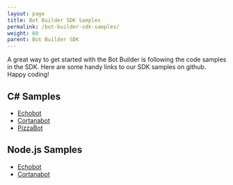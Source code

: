 ```yaml
---
layout: page
title: Bot Builder SDK Samples
permalink: /bot-builder-sdk-samples/
weight: 60
parent: Bot Builder SDK
---
```


A great way to get started with the Bot Builder is following the code samples in the SDK. Here are some handy links to our SDK samples on github. Happy coding!

## C# Samples
* <a href="https://github.com/Microsoft/BotBuilder/csharp/samples/" target="_blank">Echobot</a>
* <a href="https://github.com/Microsoft/BotBuilder/csharp/samples/" target="_blank">Cortanabot</a>
* <a href="https://github.com/Microsoft/BotBuilder/csharp/samples/" target="_blank">PizzaBot</a>

## Node.js Samples
* <a href="https://github.com/Microsoft/BotBuilder/node/samples/" target="_blank">Echobot</a>
* <a href="https://github.com/Microsoft/BotBuilder/node/samples/" target="_blank">Cortanabot</a>
